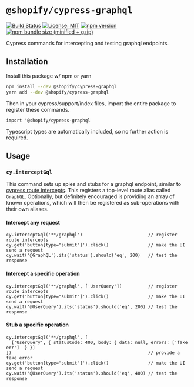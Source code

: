 # `@shopify/cypress-graphql`

[![Build Status](https://github.com/Shopify/cypress-graphql/workflows/CI/badge.svg?branch=main)](https://github.com/Shopify/cypress-graphql/actions?query=workflow%3ACI)
[![License: MIT](https://img.shields.io/badge/License-MIT-green.svg)](LICENSE.md) [![npm version](https://badge.fury.io/js/%40shopify%2Fcypress-graphql.svg)](https://badge.fury.io/js/%40shopify%2Fcypress-graphql.svg) [![npm bundle size (minified + gzip)](https://img.shields.io/bundlephobia/minzip/@shopify/cypress-graphql.svg)](https://img.shields.io/bundlephobia/minzip/@shopify/cypress-graphql.svg)

Cypress commands for intercepting and testing graphql endpoints.

## Installation

Install this package w/ npm or yarn

```bash
npm install --dev @shopify/cypress-graphql
yarn add --dev @shopify/cypress-graphql
```

Then in your cypress/support/index files, import the entire package to register these commands.

```
import '@shopify/cypress-graphql
```

Typescript types are automatically included, so no further action is required.

## Usage

### `cy.interceptGql`

This command sets up spies and stubs for a graphql endpoint, similar to [cypress route intercepts](https://docs.cypress.io/api/commands/intercept#Syntax). This registers a top-level route alias called `GraphQL`. Optionally, but definitely encouraged is providing an array of known operations, which will then be registered as sub-operations with their own aliases.

#### Intercept any request

```
cy.interceptGql('**/graphql')                         // register route intercepts
cy.get('button[type="submit"]').click()               // make the UI send a request
cy.wait('@GraphQL').its('status').should('eq', 200)   // test the response
```

#### Intercept a specific operation

```
cy.interceptGql('**/graphql', ['UserQuery'])          // register route intercepts
cy.get('button[type="submit"]').click()               // make the UI send a request
cy.wait('@UserQuery').its('status').should('eq', 200) // test the response
```

#### Stub a specific operation

```
cy.interceptGql('**/graphql', [
  ['UserQuery', { statusCode: 400, body: { data: null, errors: ['fake err']  } }]
])                                                    // provide a fake error
cy.get('button[type="submit"]').click()               // make the UI send a request
cy.wait('@UserQuery').its('status').should('eq', 400) // test the response

```
